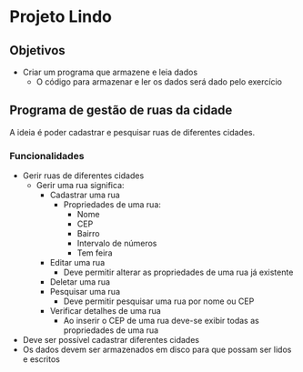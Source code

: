 # Projeto Lindo

## Objetivos

- Criar um programa que armazene e leia dados
  - O código para armazenar e ler os dados será dado pelo exercício

## Programa de gestão de ruas da cidade

A ideia é poder cadastrar e pesquisar ruas de diferentes cidades.

### Funcionalidades

- Gerir ruas de diferentes cidades
  - Gerir uma rua significa:
    - Cadastrar uma rua
      - Propriedades de uma rua:
        - Nome
        - CEP
        - Bairro
        - Intervalo de números
        - Tem feira
    - Editar uma rua
      - Deve permitir alterar as propriedades de uma rua já existente
    - Deletar uma rua
    - Pesquisar uma rua
      - Deve permitir pesquisar uma rua por nome ou CEP
    - Verificar detalhes de uma rua
      - Ao inserir o CEP de uma rua deve-se exibir todas as propriedades de uma rua
- Deve ser possível cadastrar diferentes cidades
- Os dados devem ser armazenados em disco para que possam ser lidos e escritos
